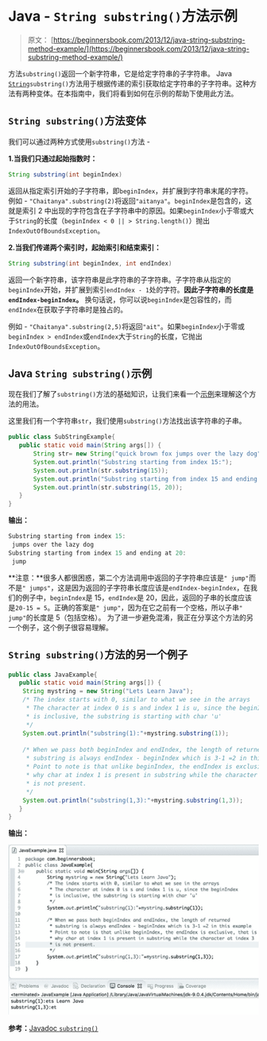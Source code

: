 # Java - `String substring()`方法示例

> 原文： [https://beginnersbook.com/2013/12/java-string-substring-method-example/](https://beginnersbook.com/2013/12/java-string-substring-method-example/)

方法`substring()`返回一个新字符串，它是给定字符串的子字符串。 Java [`String`](https://beginnersbook.com/2013/12/java-strings/)`substring()`方法用于根据传递的索引获取给定字符串的子字符串。这种方法有两种变体。在本指南中，我们将看到如何在示例的帮助下使用此方法。

## `String substring()`方法变体

我们可以通过两种方式使用`substring()`方法 -

**1.当我们只通过起始指数时：**

```java
String substring(int beginIndex)
```

返回从指定索引开始的子字符串，即`beginIndex`，并扩展到字符串末尾的字符。例如 - `"Chaitanya".substring(2)`将返回`"aitanya"`。`beginIndex`是包含的，这就是索引 2 中出现的字符包含在子字符串中的原因。如果`beginIndex`小于零或大于`String`的长度（`beginIndex < 0 || > String.length()`）抛出`IndexOutOfBoundsException`。

**2.当我们传递两个索引时，起始索引和结束索引：**

```java
String substring(int beginIndex, int endIndex)
```

返回一个新字符串，该字符串是此字符串的子字符串。子字符串从指定的`beginIndex`开始，并扩展到索引`endIndex - 1`处的字符。**因此子字符串的长度是`endIndex-beginIndex`。** 换句话说，你可以说`beginIndex`是包容性的，而`endIndex`在获取子字符串时是独占的。

例如 - `"Chaitanya".substring(2,5)`将返回`"ait"`。如果`beginIndex`小于零或`beginIndex > endIndex`或`endIndex`大于`String`的长度，它抛出`IndexOutOfBoundsException`。

## Java `String substring()`示例

现在我们了解了`substring()`方法的基础知识，让我们来看一个[示例](https://beginnersbook.com/2017/09/java-examples/)来理解这个方法的用法。

这里我们有一个字符串`str`，我们使用`substring()`方法找出该字符串的子串。

```java
public class SubStringExample{
   public static void main(String args[]) {
       String str= new String("quick brown fox jumps over the lazy dog");
       System.out.println("Substring starting from index 15:");
       System.out.println(str.substring(15));
       System.out.println("Substring starting from index 15 and ending at 20:");
       System.out.println(str.substring(15, 20));
   }
}
```

**输出：**

```java
Substring starting from index 15:
 jumps over the lazy dog
Substring starting from index 15 and ending at 20:
 jump
```

**注意：**很多人都很困惑，第二个方法调用中返回的子字符串应该是`" jump"`而不是`" jumps"`，这是因为返回的子字符串长度应该是`endIndex-beginIndex`，在我们的例子中，`beginIndex`是 15，`endIndex`是 20，因此，返回的子串的长度应该是`20-15 = 5`。正确的答案是`" jump"`，因为在它之前有一个空格，所以子串`" jump"`的长度是 5（包括空格）。
为了进一步避免混淆，我正在分享这个方法的另一个例子，这个例子很容易理解。

## `String substring()`方法的另一个例子

```java
public class JavaExample{
   public static void main(String args[]) {
	String mystring = new String("Lets Learn Java");
	/* The index starts with 0, similar to what we see in the arrays
	 * The character at index 0 is s and index 1 is u, since the beginIndex
	 * is inclusive, the substring is starting with char 'u'
	 */
	System.out.println("substring(1):"+mystring.substring(1));

	/* When we pass both beginIndex and endIndex, the length of returned
	 * substring is always endIndex - beginIndex which is 3-1 =2 in this example
	 * Point to note is that unlike beginIndex, the endIndex is exclusive, that is 
	 * why char at index 1 is present in substring while the character at index 3 
	 * is not present.
	 */
	System.out.println("substring(1,3):"+mystring.substring(1,3));
   }
}
```

**输出：**

![Java String substring method example](img/dfbef92bd047786aa0e7634593181eac.jpg)

**参考：**[Javadoc `substring()`](https://docs.oracle.com/javase/7/docs/api/java/lang/String.html#substring(int,%20int))